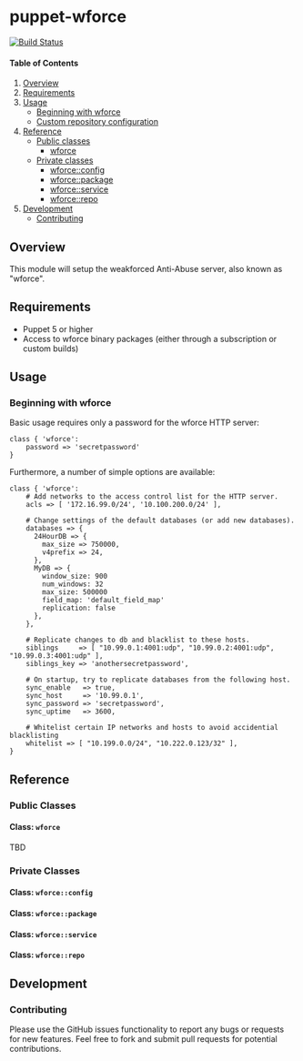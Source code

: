 # puppet-wforce

[![Build Status](https://travis-ci.org/fraenki/puppet-wforce.png?branch=master)](https://travis-ci.org/fraenki/puppet-wforce)

#### Table of Contents

1. [Overview](#overview)
2. [Requirements](#requirements)
3. [Usage](#usage)
    - [Beginning with wforce](#beginning-with-wforce)
    - [Custom repository configuration](#custom-repository-configuration)
4. [Reference](#reference)
    - [Public classes](#public-classes)
        - [wforce](#class-wforce)
    - [Private classes](#private-classes)
        - [wforce::config](#class-wforceconfig)
        - [wforce::package](#class-wforcepackage)
        - [wforce::service](#class-wforceservice)
        - [wforce::repo](#class-wforcerepo)
5. [Development](#development)
    - [Contributing](#contributing)

## Overview

This module will setup the weakforced Anti-Abuse server, also known as "wforce".

## Requirements

* Puppet 5 or higher
* Access to wforce binary packages (either through a subscription or custom builds)

## Usage

### Beginning with wforce

Basic usage requires only a password for the wforce HTTP server:

    class { 'wforce':
        password => 'secretpassword'
    }

Furthermore, a number of simple options are available:

    class { 'wforce':
        # Add networks to the access control list for the HTTP server.
        acls => [ '172.16.99.0/24', '10.100.200.0/24' ],

        # Change settings of the default databases (or add new databases).
        databases => {
          24HourDB => {
            max_size => 750000,
            v4prefix => 24,
          },
          MyDB => {
            window_size: 900
            num_windows: 32
            max_size: 500000
            field_map: 'default_field_map'
            replication: false
          },
        },

        # Replicate changes to db and blacklist to these hosts.
        siblings     => [ "10.99.0.1:4001:udp", "10.99.0.2:4001:udp", "10.99.0.3:4001:udp" ],
        siblings_key => 'anothersecretpassword',

        # On startup, try to replicate databases from the following host.
        sync_enable   => true,
        sync_host     => '10.99.0.1',
        sync_password => 'secretpassword',
        sync_uptime   => 3600,

        # Whitelist certain IP networks and hosts to avoid accidential blacklisting
        whitelist => [ "10.199.0.0/24", "10.222.0.123/32" ],
    }

## Reference

### Public Classes

#### Class: `wforce`

TBD

### Private Classes

#### Class: `wforce::config`

#### Class: `wforce::package`

#### Class: `wforce::service`

#### Class: `wforce::repo`


## Development

### Contributing

Please use the GitHub issues functionality to report any bugs or requests for new features. Feel free to fork and submit pull requests for potential contributions.
